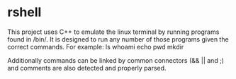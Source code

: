 # rshell
This project uses C++ to emulate the linux terminal by running programs found in /bin/. It is designed to run any number of those programs given the correct commands. For example: ls whoami echo pwd mkdir

Additionally commands can be linked by common connectors (&& || and ;) and comments are also detected and properly parsed.
